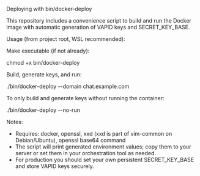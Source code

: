 Deploying with bin/docker-deploy

This repository includes a convenience script to build and run the Docker image with automatic generation of VAPID keys and SECRET_KEY_BASE.

Usage (from project root, WSL recommended):

Make executable (if not already):

  chmod +x bin/docker-deploy

Build, generate keys, and run:

  ./bin/docker-deploy --domain chat.example.com

To only build and generate keys without running the container:

  ./bin/docker-deploy --no-run

Notes:
- Requires: docker, openssl, xxd (xxd is part of vim-common on Debian/Ubuntu), openssl base64 command
- The script will print generated environment values; copy them to your server or set them in your orchestration tool as needed.
- For production you should set your own persistent SECRET_KEY_BASE and store VAPID keys securely.

